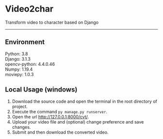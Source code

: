 # Video2char
Transform video to character based on Django
***
  
## Environment  
Python: 3.8  
Django: 3.1.3  
opencv-python: 4.4.0.46  
Numpy: 1.19.4  
moviepy: 1.0.3  
  
## Local Usage (windows)
1. Download the source code and open the terminal in the root directory of project.
2. Execute the command `py manage.py runserver`.
3. Open the url http://127.0.0.1:8000/cvt/.
4. Upload your video file and (optional) change preference and save changes.
5. Submit and then download the converted video.
